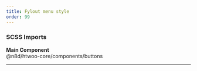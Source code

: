 ```yaml
---
title: Fylout menu style
order: 99
---
```


### SCSS Imports

**Main Component**\
@n8d/htwoo-core/components/buttons

***